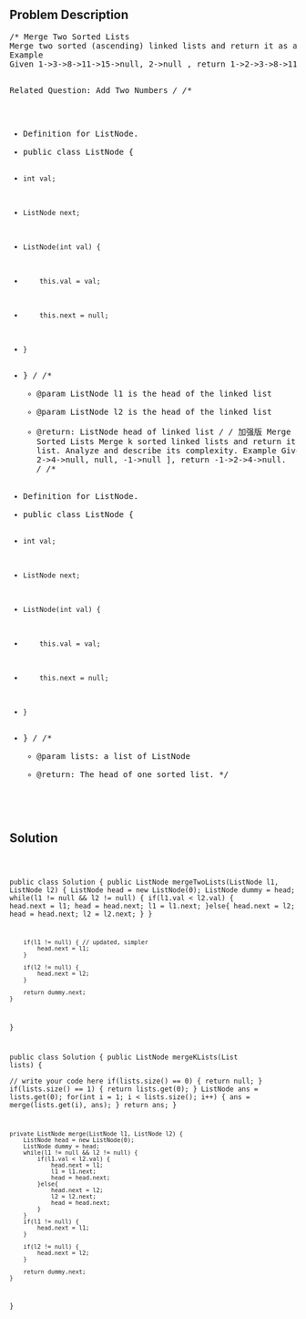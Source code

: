 <!--
<style>
  body { font-family: Arial, sans-serif; }
  .container { max-width: 400px; margin: auto; padding: 10px; }
  .comment-block { background-color: #f9f9f9; padding: 10px; border-left: 5px solid #ccc; max-width: 400px; margin: 20px auto; overflow-wrap: break-word; white-space: pre-wrap; }
  .code-block { background-color: #f4f4f4; padding: 10px; border: 1px solid #ddd; }
</style>
-->

<div class='container'>
<h2>Problem Description</h2>
<div class='comment-block'>
<pre>
/* Merge Two Sorted Lists
Merge two sorted (ascending) linked lists and return it as a new sorted list. The new sorted list should be made by splicing together the nodes of the two lists and sorted in ascending order.
Example
Given 1->3->8->11->15->null, 2->null , return 1->2->3->8->11->15->null.

Related Question: Add Two Numbers
*/
/**
 * Definition for ListNode.
 * public class ListNode {
 *     int val;
 *     ListNode next;
 *     ListNode(int val) {
 *         this.val = val;
 *         this.next = null;
 *     }
 * }
 */ 
    /**
     * @param ListNode l1 is the head of the linked list
     * @param ListNode l2 is the head of the linked list
     * @return: ListNode head of linked list
     */
/* 加强版 Merge k Sorted Lists
Merge k sorted linked lists and return it as one sorted list.
Analyze and describe its complexity.
Example
Given lists:
[
  2->4->null,
  null,
  -1->null
],
return -1->2->4->null.
*/
/**
 * Definition for ListNode.
 * public class ListNode {
 *     int val;
 *     ListNode next;
 *     ListNode(int val) {
 *         this.val = val;
 *         this.next = null;
 *     }
 * }
 */ 
    /**
     * @param lists: a list of ListNode
     * @return: The head of one sorted list.
     */
</pre>
</div>

<h2>Solution</h2>
<div class='code-block'>
<pre><code class='language-java'>

public class Solution {
    public ListNode mergeTwoLists(ListNode l1, ListNode l2) {
        ListNode head = new ListNode(0);
        ListNode dummy = head;
        while(l1 != null && l2 != null) {
            if(l1.val < l2.val) {
                head.next = l1;
                head = head.next;
                l1 = l1.next;
            }else{
                head.next = l2;
                head = head.next;
                l2 = l2.next;
            }
        }
        
        if(l1 != null) { // updated, simpler
            head.next = l1;
        }
        
        if(l2 != null) {
            head.next = l2;
        }
        
        return dummy.next;
    }
}



public class Solution {
    public ListNode mergeKLists(List<ListNode> lists) {  
        // write your code here
        if(lists.size() == 0) {
            return null;
        }
        if(lists.size() == 1) {
            return lists.get(0);
        }
        ListNode ans = lists.get(0);
        for(int i = 1; i < lists.size(); i++) {
            ans = merge(lists.get(i), ans);
        }
        return ans;
    }
    
    private ListNode merge(ListNode l1, ListNode l2) {
        ListNode head = new ListNode(0);
        ListNode dummy = head;
        while(l1 != null && l2 != null) {
            if(l1.val < l2.val) {
                head.next = l1;
                l1 = l1.next;
                head = head.next;
            }else{
                head.next = l2;
                l2 = l2.next;
                head = head.next;                
            }
        }
        if(l1 != null) {
            head.next = l1;
        }
        
        if(l2 != null) {
            head.next = l2;
        }
        
        return dummy.next;
    }
}

</code></pre>
</div>
</div>
